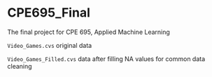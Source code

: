 # CPE695_Final
The final project for CPE 695, Applied Machine Learning

`Video_Games.cvs`
original data

`Video_Games_Filled.cvs`
data after filling NA values for common data cleaning